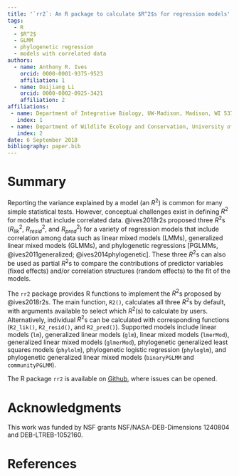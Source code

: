 ```yaml
---
title: '`rr2`: An R package to calculate $R^2$s for regression models'
tags:
  - R
  - $R^2$
  - GLMM
  - phylogenetic regression
  - models with correlated data
authors:
  - name: Anthony R. Ives
    orcid: 0000-0001-9375-9523
    affiliation: 1
  - name: Daijiang Li
    orcid: 0000-0002-0925-3421
    affiliation: 2
affiliations:
 - name: Department of Integrative Biology, UW-Madison, Madison, WI 53706
   index: 1
 - name: Department of Wildlife Ecology and Conservation, University of Florida, Gainesville, FL 32611
   index: 2
date: 6 September 2018
bibliography: paper.bib
---
```


# Summary

Reporting the variance explained by a model (an $R^2$) is common for many simple statistical tests. However, conceptual challenges exist in defining $R^2$ for models that include correlated data. @ives2018r2s proposed three $R^2$s ($R^2_{lik}$, $R^2_{resid}$, and $R^2_{pred}$) for a variety of regression models that include correlation among data such as linear mixed models (LMMs), generalized linear mixed models (GLMMs), and phylogenetic regressions [PGLMMs, @ives2011generalized; @ives2014phylogenetic]. These three $R^2$s can also be used as partial $R^2$s to compare the contributions of predictor variables (fixed effects) and/or correlation structures (random effects) to the fit of the models.

The `rr2` package provides R functions to implement the $R^2$s proposed by @ives2018r2s. The main function, `R2()`, calculates all three $R^2$s by default, with arguments available to select which $R^2$(s) to calculate by users. Alternatively, individual $R^2$s can be calculated with corresponding functions (`R2_lik()`, `R2_resid()`, and `R2_pred()`). Supported models include linear models (`lm`), generalized linear models (`glm`), linear mixed models (`lmerMod`), generalized linear mixed models (`glmerMod`), phylogenetic generalized least squares models (`phylolm`), phylogenetic logistic regression (`phyloglm`), and phylogenetic generalized linear mixed models (`binaryPGLMM` and `communityPGLMM`). 

The R package `rr2` is available on [Github](https://github.com/arives/rr2), where issues can be opened.

# Acknowledgments

This work was funded by NSF grants NSF/NASA-DEB-Dimensions 1240804 and DEB-LTREB-1052160.

# References

